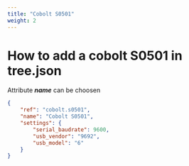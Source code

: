 ```yaml
---
title: "Cobolt S0501"
weight: 2
---
```


# How to add a cobolt S0501 in tree.json

Attribute ***name*** can be choosen

```json
{
    "ref": "cobolt.s0501",
    "name": "Cobolt S0501",
    "settings": {
        "serial_baudrate": 9600,
        "usb_vendor": "9692",
        "usb_model": "6"
    }
}
```